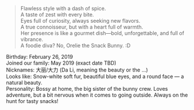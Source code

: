 > Flawless style with a dash of spice.  
A taste of zest with every bite.  
Eyes full of curiosity, always seeking new flavors.  
A true connoisseur, but with a heart full of warmth.  
Her presence is like a gourmet dish—bold, unforgettable, and full of vibrance.  
A foodie diva? No, Orelie the Snack Bunny. :D  

Birthday: February 26, 2019  
Joined our family: May 2019 (exact date TBD)  
Nicknames: 大丽/大力 (Da Li, meaning the beauty or the ...)  
Looks like: Snow-white soft fur, beautiful blue eyes, and a round face — a natural beauty.  
Personality: Bossy at home, the big sister of the bunny crew. Loves adventure, but a bit nervous when it comes to going outside. Always on the hunt for tasty snacks!  